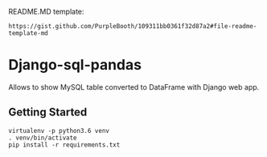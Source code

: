 README.MD template:
```
https://gist.github.com/PurpleBooth/109311bb0361f32d87a2#file-readme-template-md
```

# Django-sql-pandas

Allows to show MySQL table converted to DataFrame with Django web app. 

## Getting Started
```
virtualenv -p python3.6 venv
. venv/bin/activate
pip install -r requirements.txt
```

